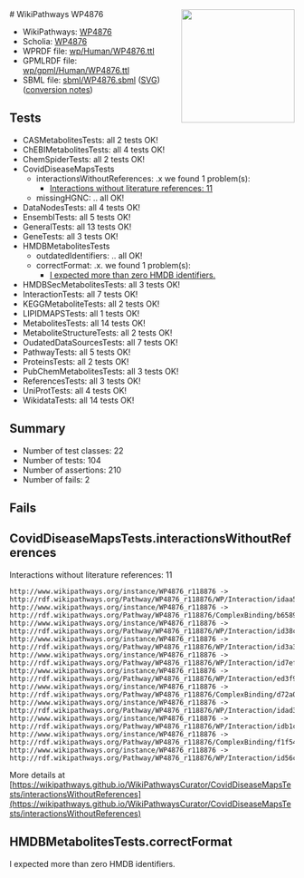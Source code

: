 <img style="float: right; width: 200px" src="../logo.png" />
# WikiPathways WP4876

* WikiPathways: [WP4876](https://identifiers.org/wikipathways:WP4876)
* Scholia: [WP4876](https://scholia.toolforge.org/wikipathways/WP4876)
* WPRDF file: [wp/Human/WP4876.ttl](../wp/Human/WP4876.ttl)
* GPMLRDF file: [wp/gpml/Human/WP4876.ttl](../wp/gpml/Human/WP4876.ttl)
* SBML file: [sbml/WP4876.sbml](../sbml/WP4876.sbml) ([SVG](../sbml/WP4876.svg)) ([conversion notes](../sbml/WP4876.txt))

## Tests
* CASMetabolitesTests: all 2 tests OK!
* ChEBIMetabolitesTests: all 4 tests OK!
* ChemSpiderTests: all 2 tests OK!
* CovidDiseaseMapsTests
    * interactionsWithoutReferences: .x we found 1 problem(s):
        * [Interactions without literature references: 11](#9701cce2)
    * missingHGNC: .. all OK!
* DataNodesTests: all 4 tests OK!
* EnsemblTests: all 5 tests OK!
* GeneralTests: all 13 tests OK!
* GeneTests: all 3 tests OK!
* HMDBMetabolitesTests
    * outdatedIdentifiers: .. all OK!
    * correctFormat: .x. we found 1 problem(s):
        * [I expected more than zero HMDB identifiers.](#ad154c1e)
* HMDBSecMetabolitesTests: all 3 tests OK!
* InteractionTests: all 7 tests OK!
* KEGGMetaboliteTests: all 2 tests OK!
* LIPIDMAPSTests: all 1 tests OK!
* MetabolitesTests: all 14 tests OK!
* MetaboliteStructureTests: all 2 tests OK!
* OudatedDataSourcesTests: all 7 tests OK!
* PathwayTests: all 5 tests OK!
* ProteinsTests: all 2 tests OK!
* PubChemMetabolitesTests: all 3 tests OK!
* ReferencesTests: all 3 tests OK!
* UniProtTests: all 4 tests OK!
* WikidataTests: all 14 tests OK!


## Summary

* Number of test classes: 22
* Number of tests: 104
* Number of assertions: 210
* Number of fails: 2

## Fails

<a name="9701cce2" />

## CovidDiseaseMapsTests.interactionsWithoutReferences

Interactions without literature references: 11
```
http://www.wikipathways.org/instance/WP4876_r118876 -> http://rdf.wikipathways.org/Pathway/WP4876_r118876/WP/Interaction/idaa5a11ed
http://www.wikipathways.org/instance/WP4876_r118876 -> http://rdf.wikipathways.org/Pathway/WP4876_r118876/ComplexBinding/b6589
http://www.wikipathways.org/instance/WP4876_r118876 -> http://rdf.wikipathways.org/Pathway/WP4876_r118876/WP/Interaction/id38c72c84
http://www.wikipathways.org/instance/WP4876_r118876 -> http://rdf.wikipathways.org/Pathway/WP4876_r118876/WP/Interaction/id3a35678b
http://www.wikipathways.org/instance/WP4876_r118876 -> http://rdf.wikipathways.org/Pathway/WP4876_r118876/WP/Interaction/id7ef1c6cf
http://www.wikipathways.org/instance/WP4876_r118876 -> http://rdf.wikipathways.org/Pathway/WP4876_r118876/WP/Interaction/ed3f9
http://www.wikipathways.org/instance/WP4876_r118876 -> http://rdf.wikipathways.org/Pathway/WP4876_r118876/ComplexBinding/d72a0
http://www.wikipathways.org/instance/WP4876_r118876 -> http://rdf.wikipathways.org/Pathway/WP4876_r118876/WP/Interaction/idad3dc034
http://www.wikipathways.org/instance/WP4876_r118876 -> http://rdf.wikipathways.org/Pathway/WP4876_r118876/WP/Interaction/idb1ca554
http://www.wikipathways.org/instance/WP4876_r118876 -> http://rdf.wikipathways.org/Pathway/WP4876_r118876/ComplexBinding/f1f54
http://www.wikipathways.org/instance/WP4876_r118876 -> http://rdf.wikipathways.org/Pathway/WP4876_r118876/WP/Interaction/id56c2671f
```

More details at [https://wikipathways.github.io/WikiPathwaysCurator/CovidDiseaseMapsTests/interactionsWithoutReferences](https://wikipathways.github.io/WikiPathwaysCurator/CovidDiseaseMapsTests/interactionsWithoutReferences)

<a name="ad154c1e" />

## HMDBMetabolitesTests.correctFormat

I expected more than zero HMDB identifiers.
